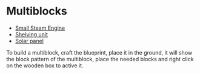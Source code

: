 # Multiblocks

- [Small Steam Engine](6.1-small-steam-engine)
- [Shelving unit](6.2-shelving_unit)
- [Solar panel](6.3-solar-panel)

To build a multiblock, craft the blueprint, place it in the ground, it will show the block pattern of the multiblock, 
place the needed blocks and right click on the wooden box to active it.